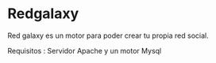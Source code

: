 # Redgalaxy


Red galaxy es un motor para poder crear tu propia red social. 

Requisitos : Servidor Apache y un motor Mysql

